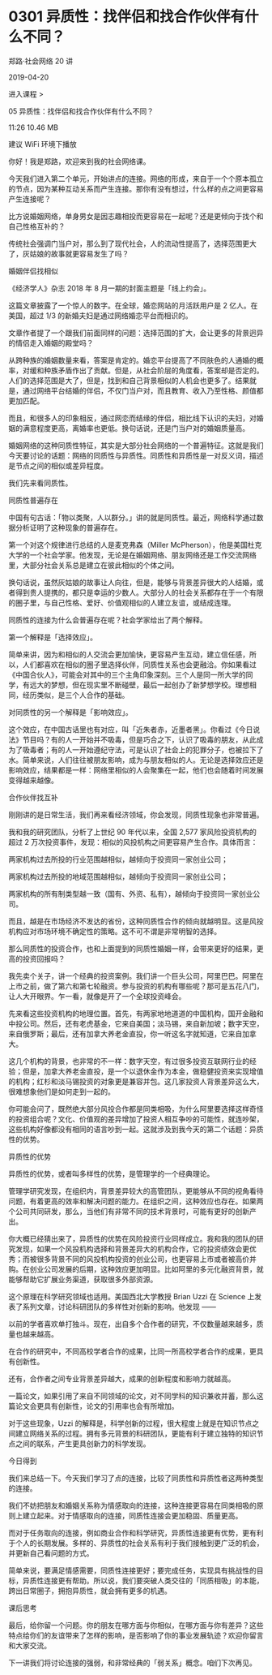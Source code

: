 # 0301 异质性：找伴侣和找合作伙伴有什么不同？

郑路·社会网络 20 讲

2019-04-20


进入课程 >

05 异质性：找伴侣和找合作伙伴有什么不同？

11:26 10.46 MB


建议 WiFi 环境下播放

你好！我是郑路，欢迎来到我的社会网络课。

今天我们进入第二个单元，开始讲点的连接。网络的形成，来自于一个个原本孤立的节点，因为某种互动关系而产生连接。那你有没有想过，什么样的点之间更容易产生连接呢？

比方说婚姻网络，单身男女是因志趣相投而更容易在一起呢？还是更倾向于找个和自己性格互补的？

传统社会强调门当户对，那么到了现代社会，人的流动性提高了，选择范围更大了，灰姑娘的故事就更容易发生了吗？

婚姻伴侣找相似

《经济学人》杂志 2018 年 8 月一期的封面主题是「线上约会」。

这篇文章披露了一个惊人的数字。在全球，婚恋网站的月活跃用户是 2 亿人。在美国，超过 1/3 的新婚夫妇是通过网络婚恋平台而相识的。

文章作者提了一个跟我们前面同样的问题：选择范围的扩大，会让更多的背景迥异的情侣走入婚姻的殿堂吗？

从跨种族的婚姻数量来看，答案是肯定的。婚恋平台提高了不同肤色的人通婚的概率，对缓和种族矛盾作出了贡献。但是，从社会阶层的角度看，答案却是否定的。人们的选择范围是大了，但是，找到和自己背景相似的人机会也更多了。结果就是，通过网络平台结婚的伴侣，不仅门当户对，而且教育、收入乃至性格、颜值都更加匹配。

而且，和很多人的印象相反，通过网恋而结缘的伴侣，相比线下认识的夫妇，对婚姻的满意程度更高，离婚率也更低。换句话说，还是门当户对的婚姻质量高。

婚姻网络的这种同质性特征，其实是大部分社会网络的一个普遍特征。这就是我们今天要讨论的话题：网络的同质性与异质性。同质性和异质性是一对反义词，描述是节点之间的相似或差异程度。

我们先来看同质性。

同质性普遍存在

中国有句古话：「物以类聚，人以群分。」讲的就是同质性。最近，网络科学通过数据分析证明了这种现象的普遍存在。

第一个对这个规律进行总结的人是麦克弗森（Miller McPherson），他是美国杜克大学的一个社会学家。他发现，无论是在婚姻网络、朋友网络还是工作交流网络里，大部分社会关系总是建立在彼此相似的个体之间。

换句话说，虽然灰姑娘的故事让人向往，但是，能够与背景差异很大的人结婚，或者得到贵人提携的，都只是幸运的少数人。大部分人的社会关系都存在于一个有限的圈子里，与自己性格、爱好、价值观相似的人建立友谊，或结成连理。

同质性的连接为什么会普遍存在呢？社会学家给出了两个解释。

第一个解释是「选择效应」。

简单来讲，因为和相似的人交流会更加愉快，更容易产生互动，建立信任感，所以，人们都喜欢在相似的圈子里选择伙伴，同质性关系也会更融洽。你如果看过《中国合伙人》，可能会对其中的三个主角印象深刻。三个人是同一所大学的同学，有远大的梦想，但在现实里不断碰壁，最后一起创办了新梦想学校。理想相同，经历类似，是三个人合作的基础。

对同质性的另一个解释是「影响效应」。

这个效应，在中国古话里也有对应，叫「近朱者赤，近墨者黑」。你看过《今日说法》节目吗？有的人一开始并不吸毒，但是巧合之下，认识了吸毒的朋友，从此成为了吸毒者；有的人一开始遵纪守法，可是认识了社会上的犯罪分子，也被拉下了水。简单来说，人们往往被朋友影响，成为与朋友相似的人。无论是选择效应还是影响效应，结果都是一样：网络里相似的人会聚集在一起，他们也会随着时间发展变得越来越像。

合作伙伴找互补

刚刚讲的是日常生活，我们再来看经济领域，你会发现，同质性现象也非常普遍。

我和我的研究团队，分析了上世纪 90 年代以来，全国 2,577 家风险投资机构的超过 2 万次投资事件，发现：相似的风投机构之间更容易产生合作。具体而言：

两家机构过去所投的行业范围越相似，越倾向于投资同一家创业公司；

两家机构过去所投的地域范围越相似，越倾向于投资同一家创业公司；

两家机构的所有制类型越一致（国有、外资、私有），越倾向于投资同一家创业公司。

而且，越是在市场经济不发达的省份，这种同质性合作的倾向就越明显。这是风投机构应对市场环境不确定性的策略。这不可不谓是非常明智的选择。

那么同质性的投资合作，也和上面提到的同质性婚姻一样，会带来更好的结果，更高的投资回报吗？

我先卖个关子，讲一个经典的投资案例。我们讲一个巨头公司，阿里巴巴。阿里在上市之前，做了第六和第七轮融资。参与投资的机构有哪些呢？那可是五花八门，让人大开眼界。乍一看，就像是开了一个全球投资峰会。

先来看这些投资机构的地理位置。首先，有两家地地道道的中国机构，国开金融和中投公司。然后，还有老虎基金，它来自美国；淡马锡，来自新加坡；数字天空，来自俄罗斯；最后，还有加拿大养老金直投，你一听这名字就知道，它来自加拿大。

这几个机构的背景，也非常的不一样：数字天空，有过很多投资互联网行业的经验；但是，加拿大养老金直投，是一个以退休金作为本金，做稳健投资来实现增值的机构；红杉和淡马锡投资的对象更是兼容并包。这几家投资人背景差异这么大，很难想象他们是如何走到一起的。

你可能会问了，既然绝大部分风投合作都是同类相吸，为什么阿里要选择这样奇怪的投资组合呢？文化、价值观的差异增加了投资人相互争吵的可能性，就连吵架，这些机构好像都没有相同的语言吵到一起。这就涉及到我今天的第二个话题：异质性的优势。

异质性的优势

异质性的优势，或者叫多样性的优势，是管理学的一个经典理论。

管理学研究发现，在组织内，背景差异较大的高管团队，更能够从不同的视角看待问题，有着更高的效率和解决问题的能力。在组织之间，这种效应也存在。如果两个公司共同研发，那么，当他们有非常不同的技术背景时，可能有更好的创新产出。

你大概已经猜出来了，异质性的优势在风险投资行业同样成立。我和我的团队的研究发现，如果一个风投机构选择和背景差异大的机构合作，它的投资绩效会更优秀；而被很多背景不同的风投机构投资的创业公司，也更容易上市或者被高价并购。在创业公司发展的后期，这种效应更加明显。比如阿里的多元化融资背景，就能够帮助它扩展业务渠道，获取很多外部资源。

这个原理在科学研究领域也适用。美国西北大学教授 Brian Uzzi 在 Science 上发表了系列文章，讨论科研团队的多样性对创新的影响。他发现 ——

以前的学者喜欢单打独斗。现在，出自多个合作者的研究，不仅数量越来越多，质量也越来越高。

在合作的研究中，不同高校学者合作的成果，比同一所高校学者合作的成果，更具有创新性。

还有，合作者之间专业背景差异越大，成果的创新程度和影响力就越高。

一篇论文，如果引用了来自不同领域的论文，对不同学科的知识兼收并蓄，那么这篇论文会更具有创新性，论文的引用率也会有所增加。

对于这些现象，Uzzi 的解释是，科学创新的过程，很大程度上就是在知识节点之间建立网络关系的过程。拥有多元背景的科研团队，更能有利于建立独特的知识节点之间的联系，产生更具创新力的科学发现。

今日得到

我们来总结一下。今天我们学习了点的连接，比较了同质性和异质性者这两种类型的连接。

我们不妨把朋友和婚姻关系称为情感取向的连接，这种连接更容易在同类相吸的原则上建立起来。对于情感取向的连接，同质性连接会更加稳固、质量更高。

而对于任务取向的连接，例如商业合作和科学研究，异质性连接更有优势，更有利于个人的长期发展。多样的、异质性的社会关系有利于我们接触到更广泛的机会，并更新自己看问题的方式。

简单来说，要满足情感需要，同质性连接更好；要完成任务，实现具有挑战性的目标，异质性连接更有帮助。所以说，我们要突破人类交往的「同质相吸」的本能，跨出日常圈子，拥抱异质性，就会拥有更多的机遇。

课后思考

最后，给你留一个问题。你的朋友在哪方面与你相似，在哪方面与你有差异？这些特点给你们的友谊带来了怎样的影响，是否影响了你的事业发展轨迹？欢迎你留言和大家交流。

下一讲我们将讨论连接的强弱，和非常经典的「弱关系」概念。咱们下次再见。

